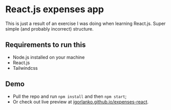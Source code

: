 # React.js expenses app
This is just a result of an exercise I was doing when learning React.js. Super simple (and probably incorrect) structure.

## Requirements to run this
- Node.js installed on your machine
- React.js
- Tailwindcss

## Demo
- Pull the repo and run `npm install` and then `npm start`;
- Or check out live preview at [igorlanko.github.io/expenses-react](igorlanko.github.io/expenses-react).